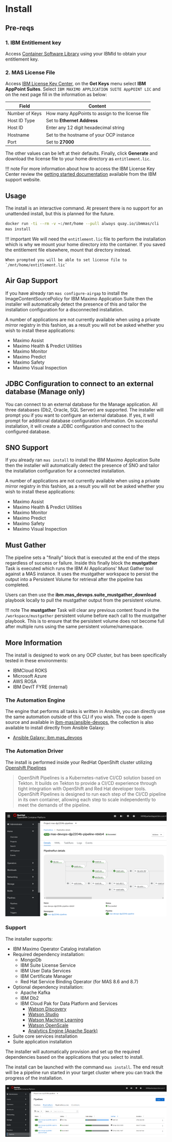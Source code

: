 Install
===============================================================================

Pre-reqs
-------------------------------------------------------------------------------
### 1. IBM Entitlement key
Access [Container Software Library](https://myibm.ibm.com/products-services/containerlibrary) using your IBMId to obtain your entitlement key.

### 2. MAS License File
Access [IBM License Key Center](https://licensing.subscribenet.com/control/ibmr/login), on the **Get Keys** menu select **IBM AppPoint Suites**.  Select `IBM MAXIMO APPLICATION SUITE AppPOINT LIC` and on the next page fill in the information as below:

| Field            | Content                                           |
| ---------------- | ------------------------------------------------- |
| Number of Keys   | How many AppPoints to assign to the license file  |
| Host ID Type     | Set to **Ethernet Address**                       |
| Host ID          | Enter any 12 digit hexadecimal string             |
| Hostname         | Set to the hostname of your OCP instance          |
| Port             | Set to **27000**                                  |


The other values can be left at their defaults.  Finally, click **Generate** and download the license file to your home directory as `entitlement.lic`.

!!! note
    For more information about how to access the IBM License Key Center review the [getting started documentation](https://www.ibm.com/support/pages/system/files/inline-files/GettingStartedEnglish_2020.pdf) available from the IBM support website.


Usage
-------------------------------------------------------------------------------
The install is an interactive command.  At present there is no support for an
unattended install, but this is planned for the future.

```bash
docker run -ti --rm -v ~:/mnt/home --pull always quay.io/ibmmas/cli
mas install
```

!!! important
    We will need the `entitlement.lic` file to perform the installation which is why we mount your home directory into the container.  If you saved the entitlement file elsewhere, mount that directory instead.

    When prompted you will be able to set license file to `/mnt/home/entitlement.lic`


Air Gap Support
-------------------------------------------------------------------------------
If you have already ran `mas configure-airgap` to install the ImageContentSourcePolicy for IBM Maximo Application Suite then the installer will automatically detect the presence of this and tailor the installation configuration for a disconnected installation.

A number of applications are not currently available when using a private mirror registry in this fashion, as a result you will not be asked whether you wish to install these applications:

- Maximo Assist
- Maximo Health & Predict Utilities
- Maximo Monitor
- Maximo Predict
- Maximo Safety
- Maximo Visual Inspection


JDBC Configuration to connect to an external database (Manage only)
-------------------------------------------------------------------------------
You can connect to an external database for the Manage application. All three databases (Db2, Oracle, SQL Server) are supported. The installer will prompt you if you want to configure an external database. If yes, it will prompt for additional database configuration information. On successful installation, it will create a JDBC configuration and connect to the configured database.

SNO Support
-------------------------------------------------------------------------------
If you  already ran `mas install` to install the  IBM Maximo Application Suite then the installer will automatically detect the presence of SNO and tailor the installation configuration for a connected installation.

A number of applications are not currently available when using a private mirror registry in this fashion, as a result you will not be asked whether you wish to install these applications:

- Maximo Assist
- Maximo Health & Predict Utilities
- Maximo Monitor
- Maximo Predict
- Maximo Safety
- Maximo Visual Inspection


Must Gather
-------------------------------------------------------------------------------
The pipeline sets a "finally" block that is executed at the end of the steps regardless of success or failure. Inside this finally block the **mustgather** Task is executed which runs the IBM AI Applications' Must Gather tool against a MAS instance. It uses the mustgather workspace to persist the output into a Persistent Volume for retrieval after the pipeline has completed.

Users can then use the **ibm.mas_devops.suite_mustgather_download** playbook locally to pull the mustgather output from the persistent volume.

!!! note
    The **mustgather** Task will clear any previous content found in the `/workspace/mustgather` persistent volume before each call to the mustgather playbook. This is to ensure that the persistent volume does not become full after multiple runs using the same persistent volume/namespace.


More Information
-------------------------------------------------------------------------------
The install is designed to work on any OCP cluster, but has been specifically tested in these environments:

- IBMCloud ROKS
- Microsoft Azure
- AWS ROSA
- IBM DevIT FYRE (internal)

### The Automation Engine
The engine that performs all tasks is written in Ansible, you can directly use the same automation outside of this CLI if you wish.  The code is open source and available in [ibm-mas/ansible-devops](https://github.com/ibm-mas/ansible-devops), the collection is also available to install directly from Ansible Galaxy:

- [Ansible Galaxy: ibm.mas_devops](https://galaxy.ansible.com/ibm/mas_devops)

### The Automation Driver
The install is performed inside your RedHat OpenShift cluster utilizing [Openshift Pipelines](https://cloud.redhat.com/learn/topics/ci-cd)

> OpenShift Pipelines is a Kubernetes-native CI/CD solution based on Tekton. It builds on Tekton to provide a CI/CD experience through tight integration with OpenShift and Red Hat developer tools. OpenShift Pipelines is designed to run each step of the CI/CD pipeline in its own container, allowing each step to scale independently to meet the demands of the pipeline.

![](../img/pipeline.png)

### Support
The installer supports:

- IBM Maximo Operator Catalog installation
- Required dependency installation:
    - MongoDb
    - IBM Suite License Service
    - IBM User Data Services
    - IBM Certificate Manager
    - Red Hat Service Binding Operator (for MAS 8.6 and 8.7)
- Optional dependency installation:
    - Apache Kafka
    - IBM Db2
    - IBM Cloud Pak for Data Platform and Services
        - [Watson Discovery](https://www.ibm.com/docs/en/cloud-paks/cp-data/4.0?topic=services-watson-discovery)
        - [Watson Studio](https://www.ibm.com/docs/en/cloud-paks/cp-data/4.0?topic=services-watson-studio)
        - [Watson Machine Learning](https://www.ibm.com/docs/en/cloud-paks/cp-data/4.0?topic=services-watson-machine-learning)
        - [Watson OpenScale](https://www.ibm.com/docs/en/cloud-paks/cp-data/4.0?topic=services-watson-openscale)
        - [Analytics Engine (Apache Spark)](https://www.ibm.com/docs/en/cloud-paks/cp-data/4.0?topic=services-analytics-engine-powered-by-apache-spark)
- Suite core services installation
- Suite application installation

The installer will automatically provision and set up the required dependencies based on the applications that you select to install.

The install can be launched with the command `mas install`.  The end result will be a pipeline run started in your target cluster where you can track the progress of the installation.

![](../img/pipelineruns.png)

